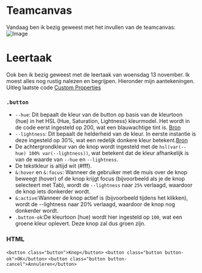 # Teamcanvas
Vandaag ben ik bezig geweest met het invullen van de teamcanvas:  ![Image](https://github.com/user-attachments/assets/9789852d-76ef-4370-934a-1620d2ce72c8)


# Leertaak
Ook ben ik bezig geweest met de leertaak van woensdag 13 november. Ik moest alles nog rustig nalezen en begrijpen. Hieronder mijn aantekeningen.
Uitleg laatste code [Custom Properties](https://github.com/fdnd-task/look-and-feel-corporate-identity/blob/main/docs/stylesheet.md#custom-properties)

### `.button`

- `--hue`: Dit bepaalt de kleur van de button op basis van de kleurtoon (hue) in het HSL (Hue, Saturation, Lightness) kleurmodel. Het wordt in de code eerst ingesteld op 200, wat een blauwachtige tint is. [Bron](https://developer.mozilla.org/en-US/docs/Web/CSS/hue)
- `--lightness`: Dit bepaalt de helderheid van de kleur. In eerste instantie is deze ingesteld op 30%, wat een redelijk donkere kleur betekent.[Bron](https://developer.mozilla.org/en-US/docs/Web/CSS/color_value/hsl)
- De achtergrondkleur van de knop wordt ingesteld met de `hsl(var(--hue) 100% var(--lightness))`, wat betekent dat de kleur afhankelijk is van de waarde van `--hue` en `--lightness`. 
- De tekstkleur is altijd wit (#fff).
- `&:hover` en `&:focus`: Wanneer de gebruiker met de muis over de knop beweegt (hover) of de knop krijgt focus (bijvoorbeeld als je de knop selecteert met Tab), wordt de `--lightness` naar `25%` verlaagd, waardoor de knop iets donkerder wordt.
- `&:active`:Wanneer de knop actief is (bijvoorbeeld tijdens het klikken), wordt de --lightness naar 20% verlaagd, waardoor de knop nog donkerder wordt.
- `.button-ok`:De kleurtoon (hue) wordt hier ingesteld op `100`, wat een groene kleur oplevert. Deze knop zal dus groen zijn.

### HTML
`<button class="button">Knop</button>`
`<button class="button button-ok">OK</button>`
`<button class="button button-cancel">Annuleren</button>`



